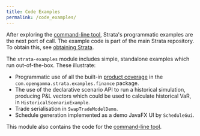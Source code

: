 ```yaml
---
title: Code Examples
permalink: /code_examples/
---
```


After exploring the [command-line tool]({{site.baseurl}}/command_line_tool),
Strata's programmatic examples are the next port of call. The example code is part of the main Strata repository.
To obtain this, see [obtaining Strata]({{site.baseurl}}/obtaining_strata).

The `strata-examples` module includes simple, standalone examples which run out-of-the-box.
These illustrate:

* Programmatic use of all the built-in [product coverage]({{site.baseurl}}/product_coverage) in the
`com.opengamma.strata.examples.finance` package.
* The use of the declarative scenario API to run a historical simulation, producing P&L vectors which
could be used to calculate historical VaR, in `HistoricalScenarioExample`.
* Trade serialisation in `SwapTradeModelDemo`.
* Schedule generation implemented as a demo JavaFX UI by `ScheduleGui`.

This module also contains the code for the [command-line tool]({{site.baseurl}}/command_line_tool).